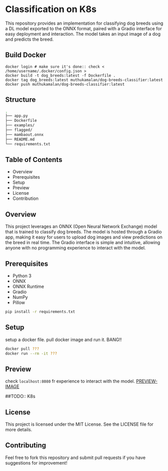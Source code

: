 # Classification on K8s

This repository provides an implementation for classifying dog breeds using a DL model exported to the ONNX format, paired with a Gradio interface for easy deployment and interaction. 
The model takes an input image of a dog and predicts the breed.

## Build Docker
```shell
docker login # make sure it's done:: check < /home/username/.docker/config.json >
docker build -t dog_breeds:latest -f Dockerfile .
docker tag dog_breeds:latest muthukamalan/dog-breeds-classifier:latest
docker push muthukamalan/dog-breeds-classifier:latest
```


## Structure
```bash
.
├── app.py
├── Dockerfile
├── examples/
├── flagged/
├── mambaout.onnx
├── README.md
└── requirements.txt
```

## Table of Contents
- Overview
- Prerequisites
- Setup
- Preview
- License
- Contribution

## Overview
This project leverages an ONNX (Open Neural Network Exchange) model that is trained to classify dog breeds. 
The model is hosted through a Gradio app, making it easy for users to upload dog images and view predictions on the breed in real time. 
The Gradio interface is simple and intuitive, allowing anyone with no programming experience to interact with the model.

## Prerequisites
- Python 3
- ONNX
- ONNX Runtime
- Gradio
- NumPy
- Pillow

```bash
pip install -r requirements.txt
```

## Setup
setup a docker file. pull docker image and run it. BANG!! 
```bash 
docker pull ???
docker run --rm -it ??? 
```

## Preview
check `localhost:8080` fr experience to interact with the model.
[PREVIEW-IMAGE]()


##TODO:: K8s


## License
This project is licensed under the MIT License. See the LICENSE file for more details.


## Contributing
Feel free to fork this repository and submit pull requests if you have suggestions for improvement!
